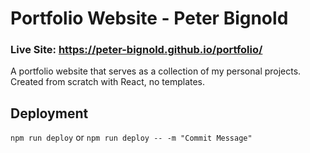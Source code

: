 # Portfolio Website - Peter Bignold
### Live Site: https://peter-bignold.github.io/portfolio/
A portfolio website that serves as a collection of my personal projects. Created from scratch with React, no templates.

## Deployment ##
```npm run deploy``` or ```npm run deploy -- -m "Commit Message"```
